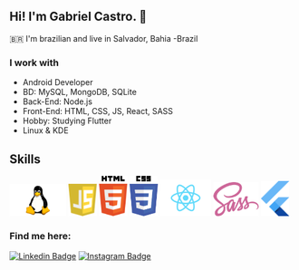 ## Hi! I'm Gabriel Castro. 👋

:brazil: I'm brazilian and live in Salvador, Bahia -Brazil

### I work with

- Android Developer
- BD: MySQL, MongoDB, SQLite
- Back-End: Node.js
- Front-End: HTML, CSS, JS, React, SASS
- Hobby: Studying Flutter
- Linux & KDE 

## Skills

<div class="icon">

  <img src="./assets/tux.png" width="100px"/>  
  <img src="./assets/javascript.svg" width="50px"/>  
  <img src="./assets/html.svg" width="50px"/>  
  <img src="./assets/css.svg" width="50px"/>  
  <img src="./assets/react.png" width="90px"/>   
  <img src="./assets/sass.png" width="80px"/>
  <img src="./assets/flutter.svg" width="50px"/>

</div>



### Find me here:

[![Linkedin Badge](https://img.shields.io/badge/%20-Linkedin-blue)](https://www.linkedin.com/in/gabrielsouzacastro/)
[![Instagram Badge](https://img.shields.io/badge/%20-Instagram-blueviolet)](https://www.instagram.com/gabrielcastrodev/)

<!--
**castro-gabriel/castro-gabriel** is a ✨ _special_ ✨ repository because its `README.md` (this file) appears on your GitHub profile.

- 🔭 I’m currently working on ...
- 🌱 I’m currently learning ...
- 👯 I’m looking to collaborate on ...
- 🤔 I’m looking for help with ...
- 💬 Ask me about ...
- 📫 How to reach me: ...
- 😄 Pronouns: ...
- ⚡ Fun fact: ...
-->
